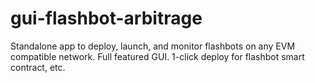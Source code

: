 # gui-flashbot-arbitrage
Standalone app to deploy, launch, and monitor flashbots on any EVM compatible network. Full featured GUI. 1-click deploy for flashbot smart contract,  etc.
